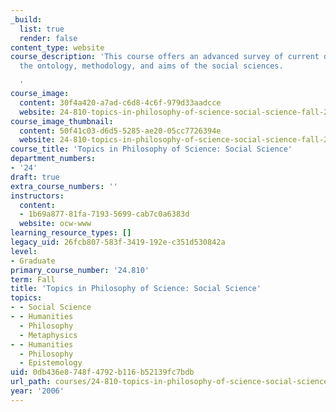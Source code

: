 ```yaml
---
_build:
  list: true
  render: false
content_type: website
course_description: 'This course offers an advanced survey of current debates about
  the ontology, methodology, and aims of the social sciences.

  '
course_image:
  content: 30f4a420-a7ad-c6d8-4c6f-979d33aadcce
  website: 24-810-topics-in-philosophy-of-science-social-science-fall-2006
course_image_thumbnail:
  content: 50f41c03-d6d5-5285-ae20-05cc7726394e
  website: 24-810-topics-in-philosophy-of-science-social-science-fall-2006
course_title: 'Topics in Philosophy of Science: Social Science'
department_numbers:
- '24'
draft: true
extra_course_numbers: ''
instructors:
  content:
  - 1b69a877-81fa-7193-5699-cab7c0a6383d
  website: ocw-www
learning_resource_types: []
legacy_uid: 26fcb807-583f-3419-192e-c351d530842a
level:
- Graduate
primary_course_number: '24.810'
term: Fall
title: 'Topics in Philosophy of Science: Social Science'
topics:
- - Social Science
- - Humanities
  - Philosophy
  - Metaphysics
- - Humanities
  - Philosophy
  - Epistemology
uid: 0db436e8-748f-4792-b116-b52139fc7bdb
url_path: courses/24-810-topics-in-philosophy-of-science-social-science-fall-2006
year: '2006'
---
```

